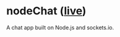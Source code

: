 # nodeChat ([live])

A chat app built on Node.js and sockets.io. 

[live]:http://ncathode.herokuapp.com/

